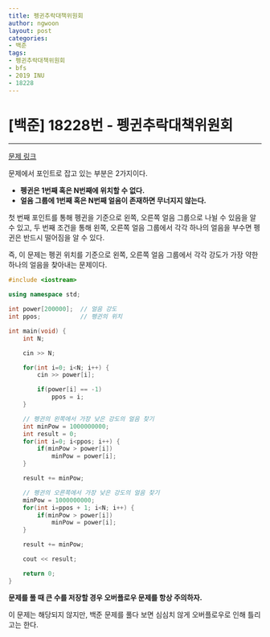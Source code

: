 ```yaml
---
title: 펭귄추락대책위원회
author: ngwoon
layout: post
categories:
- 백준
tags:
- 펭귄추락대책위원회
- bfs
- 2019 INU
- 18228
---
```


# [백준] 18228번 - 펭귄추락대책위원회
- - -

[문제 링크](https://www.acmicpc.net/problem/18228)

문제에서 포인트로 잡고 있는 부분은 2가지이다.

- **펭귄은 1번째 혹은 N번째에 위치할 수 없다.**
- **얼음 그룹에 1번째 혹은 N번째 얼음이 존재하면 무너지지 않는다.**

첫 번째 포인트를 통해 펭귄을 기준으로 왼쪽, 오른쪽 얼음 그룹으로 나뉠 수 있음을 알 수 있고, 두 번째 조건을 통해 왼쪽, 오른쪽 얼음 그룹에서 각각 하나의 얼음을 부수면 펭귄은 반드시 떨어짐을 알 수 있다.

즉, 이 문제는 펭귄 위치를 기준으로 왼쪽, 오른쪽 얼음 그룹에서 각각 강도가 가장 약한 하나의 얼음을 찾아내는 문제이다.

```cpp
#include <iostream>

using namespace std;

int power[200000];  // 얼음 강도
int ppos;           // 펭귄의 위치

int main(void) {
    int N;

    cin >> N;

    for(int i=0; i<N; i++) {
        cin >> power[i];

        if(power[i] == -1)
            ppos = i;
    }

    // 펭귄의 왼쪽에서 가장 낮은 강도의 얼음 찾기
    int minPow = 1000000000;
    int result = 0;
    for(int i=0; i<ppos; i++) {
        if(minPow > power[i])
            minPow = power[i];
    }

    result += minPow;

    // 펭귄의 오른쪽에서 가장 낮은 강도의 얼음 찾기
    minPow = 1000000000;
    for(int i=ppos + 1; i<N; i++) {
        if(minPow > power[i])
            minPow = power[i];
    }

    result += minPow;

    cout << result;

    return 0;
}
```

**문제를 풀 때 큰 수를 저장할 경우 오버플로우 문제를 항상 주의하자.**

이 문제는 해당되지 않지만, 백준 문제를 풀다 보면 심심치 않게 오버플로우로 인해 틀리고는 한다.
